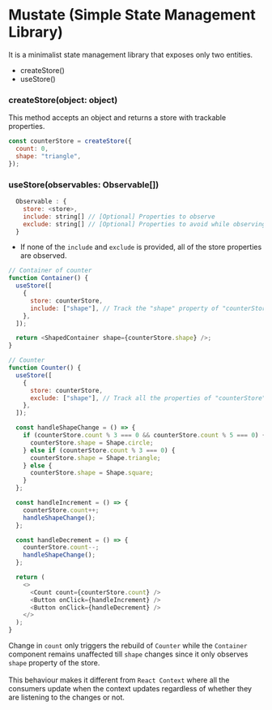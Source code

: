 # Mustate (Simple State Management Library)

It is a minimalist state management library that exposes only two entities.

- createStore()
- useStore()

### createStore(object: object)

This method accepts an object and returns a store with trackable properties.

```js
const counterStore = createStore({
  count: 0,
  shape: "triangle",
});
```

### useStore(observables: Observable[])

```js
  Observable : {
    store: <store>,
    include: string[] // [Optional] Properties to observe
    exclude: string[] // [Optional] Properties to avoid while observing
  }
```

- If none of the `include` and `exclude` is provided, all of the store properties are observed.

```js
// Container of counter
function Container() {
  useStore([
    {
      store: counterStore,
      include: ["shape"], // Track the "shape" property of "counterStore" and only re-render if it changes
    },
  ]);

  return <ShapedContainer shape={counterStore.shape} />;
}
```

```js
// Counter
function Counter() {
  useStore([
    {
      store: counterStore,
      exclude: ["shape"], // Track all the properties of "counterStore" except "shape"
    },
  ]);

  const handleShapeChange = () => {
    if (counterStore.count % 3 === 0 && counterStore.count % 5 === 0) {
      counterStore.shape = Shape.circle;
    } else if (counterStore.count % 3 === 0) {
      counterStore.shape = Shape.triangle;
    } else {
      counterStore.shape = Shape.square;
    }
  };

  const handleIncrement = () => {
    counterStore.count++;
    handleShapeChange();
  };

  const handleDecrement = () => {
    counterStore.count--;
    handleShapeChange();
  };

  return (
    <>
      <Count count={counterStore.count} />
      <Button onClick={handleIncrement} />
      <Button onClick={handleDecrement} />
    </>
  );
}
```

Change in `count` only triggers the rebuild of `Counter` while the `Container` component remains unaffected till `shape` changes since it only observes `shape` property of the store.  
<br />
This behaviour makes it different from `React Context` where all the consumers update when the context updates regardless of whether they are listening to the changes or not.
